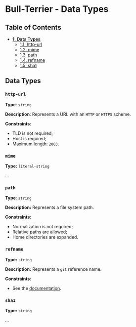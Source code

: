 # Bull-Terrier - Data Types

## Table of Contents

* **[1. Data Types](#data-types)**
  * [1.1. http-url](#http-url)
  * [1.2. mime](#mime)
  * [1.3. path](#path)
  * [1.4. refname](#refname)
  * [1.5. sha1](#sha1)

## Data Types

### `http-url`

**Type**: `string`

**Description**: Represents a URL with an `HTTP` or `HTTPS` scheme.

**Constraints**:

* TLD is not required;
* Host is required;
* Maximum length: `2083`.

### `mime`

**Type:** `literal-string`

...

### `path`

**Type**: `string`

**Description:** Represents a file system path.

**Constraints**:

* Normalization is not required;
* Relative paths are allowed;
* Home directories are expanded.

### `refname`

**Type:** `string`

**Description:** Represents a `git` reference name.

**Constraints**:

* See the [documentation](https://git-scm.com/docs/git-check-ref-format).

### `sha1`

**Type:** `string`

...
